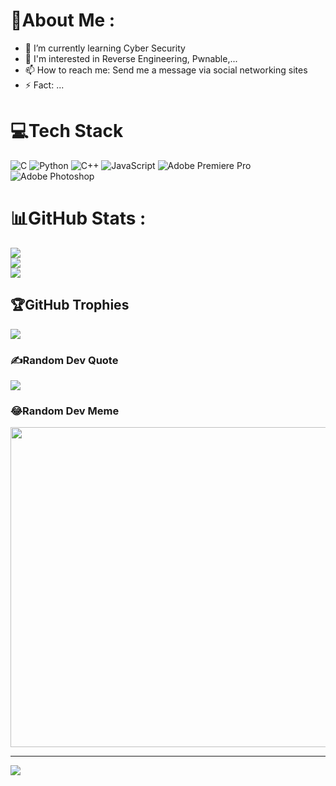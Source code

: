 # 💫About Me :
- 🔭 I’m currently learning Cyber Security
- 🌱 I'm interested in Reverse Engineering, Pwnable,...
- 📫 How to reach me: Send me a message via social networking sites
- ⚡ Fact: ...

# 💻Tech Stack
![C](https://img.shields.io/badge/c-%2300599C.svg?style=flat-square&logo=c&logoColor=white) ![Python](https://img.shields.io/badge/python-3670A0?style=flat-square&logo=python&logoColor=ffdd54) ![C++](https://img.shields.io/badge/c++-%2300599C.svg?style=flat-square&logo=c%2B%2B&logoColor=white) ![JavaScript](https://img.shields.io/badge/javascript-%23323330.svg?style=flat-square&logo=javascript&logoColor=%23F7DF1E) ![Adobe Premiere Pro](https://img.shields.io/badge/Adobe%20Premiere%20Pro-9999FF.svg?style=flat-square&logo=Adobe%20Premiere%20Pro&logoColor=white) ![Adobe Photoshop](https://img.shields.io/badge/adobephotoshop-%2331A8FF.svg?style=flat-square&logo=adobephotoshop&logoColor=white)
# 📊GitHub Stats :
![](https://github-readme-stats.vercel.app/api?username=t13ee&theme=radical&hide_border=true&include_all_commits=false&count_private=false)<br/>
![](https://github-readme-streak-stats.herokuapp.com/?user=t13ee&theme=radical&hide_border=true)<br/>
![](https://github-readme-stats.vercel.app/api/top-langs/?username=t13ee&theme=radical&hide_border=true&include_all_commits=false&count_private=false&layout=compact)

## 🏆GitHub Trophies
![](https://github-trophies.vercel.app/?username=t13ee&theme=onestar&no-frame=true&no-bg=false&margin-w=4)

### ✍️Random Dev Quote
![](https://quotes-github-readme.vercel.app/api?type=horizontal&theme=light)

### 😂Random Dev Meme
<img src="https://random-memer.herokuapp.com/" width="512px"/>

---
[![](https://visitcount.itsvg.in/api?id=t13ee&icon=1&color=0)](https://visitcount.itsvg.in)
